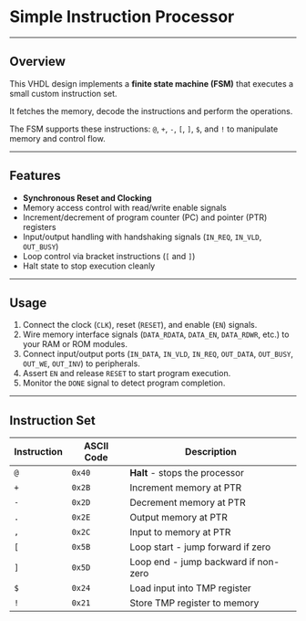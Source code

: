 # Simple Instruction Processor

---

## Overview

This VHDL design implements a **finite state machine (FSM)** that executes a small custom instruction set.

It fetches the memory, decode the instructions and perform the operations.

The FSM supports these instructions: `@`, `+`, `-`, `[`, `]`, `$`, and `!` to manipulate memory and control flow.

---

## Features

- **Synchronous Reset and Clocking**  
- Memory access control with read/write enable signals  
- Increment/decrement of program counter (PC) and pointer (PTR) registers  
- Input/output handling with handshaking signals (`IN_REQ`, `IN_VLD`, `OUT_BUSY`)  
- Loop control via bracket instructions (`[` and `]`)  
- Halt state to stop execution cleanly  

---

## Usage

1. Connect the clock (`CLK`), reset (`RESET`), and enable (`EN`) signals.  
2. Wire memory interface signals (`DATA_RDATA`, `DATA_EN`, `DATA_RDWR`, etc.) to your RAM or ROM modules.  
3. Connect input/output ports (`IN_DATA`, `IN_VLD`, `IN_REQ`, `OUT_DATA`, `OUT_BUSY`, `OUT_WE`, `OUT_INV`) to peripherals.  
4. Assert `EN` and release `RESET` to start program execution.  
5. Monitor the `DONE` signal to detect program completion.

---

## Instruction Set

| Instruction | ASCII Code | Description                          |
|-------------|------------|------------------------------------|
| `@`         | `0x40`     | **Halt** - stops the processor      |
| `+`         | `0x2B`     | Increment memory at PTR             |
| `-`         | `0x2D`     | Decrement memory at PTR             |
| `.`         | `0x2E`     | Output memory at PTR                |
| `,`         | `0x2C`     | Input to memory at PTR              |
| `[`         | `0x5B`     | Loop start - jump forward if zero  |
| `]`         | `0x5D`     | Loop end - jump backward if non-zero |
| `$`         | `0x24`     | Load input into TMP register        |
| `!`         | `0x21`     | Store TMP register to memory        |
